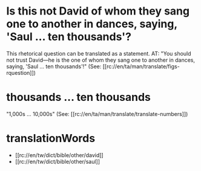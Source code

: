 # Is this not David of whom they sang one to another in dances, saying, 'Saul ... ten thousands'?

This rhetorical question can be translated as a statement. AT: "You should not trust David—he is the one of whom they sang one to another in dances, saying, 'Saul ... ten thousands'!" (See: [[rc://en/ta/man/translate/figs-rquestion]])

# thousands ... ten thousands

"1,000s ... 10,000s" (See: [[rc://en/ta/man/translate/translate-numbers]])

# translationWords

* [[rc://en/tw/dict/bible/other/david]]
* [[rc://en/tw/dict/bible/other/saul]]